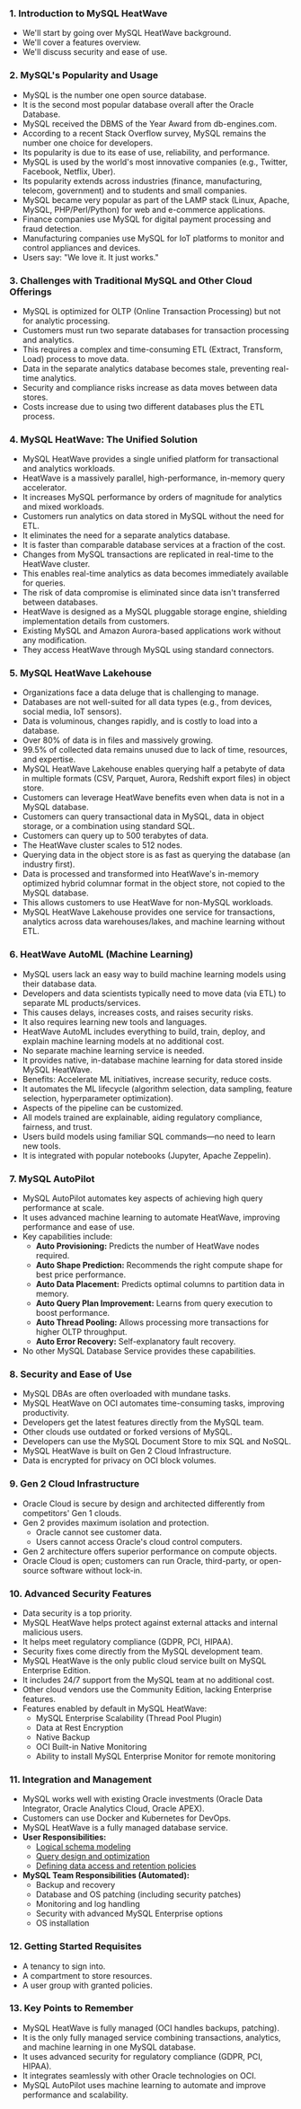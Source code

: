 ### **1. Introduction to MySQL HeatWave**
*   We'll start by going over MySQL HeatWave background.
*   We'll cover a features overview.
*   We'll discuss security and ease of use.

### **2. MySQL's Popularity and Usage**
*   MySQL is the number one open source database.
*   It is the second most popular database overall after the Oracle Database.
*   MySQL received the DBMS of the Year Award from db-engines.com.
*   According to a recent Stack Overflow survey, MySQL remains the number one choice for developers.
*   Its popularity is due to its ease of use, reliability, and performance.
*   MySQL is used by the world's most innovative companies (e.g., Twitter, Facebook, Netflix, Uber).
*   Its popularity extends across industries (finance, manufacturing, telecom, government) and to students and small companies.
*   MySQL became very popular as part of the LAMP stack (Linux, Apache, MySQL, PHP/Perl/Python) for web and e-commerce applications.
*   Finance companies use MySQL for digital payment processing and fraud detection.
*   Manufacturing companies use MySQL for IoT platforms to monitor and control appliances and devices.
*   Users say: "We love it. It just works."

### **3. Challenges with Traditional MySQL and Other Cloud Offerings**
*   MySQL is optimized for OLTP (Online Transaction Processing) but not for analytic processing.
*   Customers must run two separate databases for transaction processing and analytics.
*   This requires a complex and time-consuming ETL (Extract, Transform, Load) process to move data.
*   Data in the separate analytics database becomes stale, preventing real-time analytics.
*   Security and compliance risks increase as data moves between data stores.
*   Costs increase due to using two different databases plus the ETL process.

### **4. MySQL HeatWave: The Unified Solution**
*   MySQL HeatWave provides a single unified platform for transactional and analytics workloads.
*   HeatWave is a massively parallel, high-performance, in-memory query accelerator.
*   It increases MySQL performance by orders of magnitude for analytics and mixed workloads.
*   Customers run analytics on data stored in MySQL without the need for ETL.
*   It eliminates the need for a separate analytics database.
*   It is faster than comparable database services at a fraction of the cost.
*   Changes from MySQL transactions are replicated in real-time to the HeatWave cluster.
*   This enables real-time analytics as data becomes immediately available for queries.
*   The risk of data compromise is eliminated since data isn't transferred between databases.
*   HeatWave is designed as a MySQL pluggable storage engine, shielding implementation details from customers.
*   Existing MySQL and Amazon Aurora-based applications work without any modification.
*   They access HeatWave through MySQL using standard connectors.

### **5. MySQL HeatWave Lakehouse**
*   Organizations face a data deluge that is challenging to manage.
*   Databases are not well-suited for all data types (e.g., from devices, social media, IoT sensors).
*   Data is voluminous, changes rapidly, and is costly to load into a database.
*   Over 80% of data is in files and massively growing.
*   99.5% of collected data remains unused due to lack of time, resources, and expertise.
*   MySQL HeatWave Lakehouse enables querying half a petabyte of data in multiple formats (CSV, Parquet, Aurora, Redshift export files) in object store.
*   Customers can leverage HeatWave benefits even when data is not in a MySQL database.
*   Customers can query transactional data in MySQL, data in object storage, or a combination using standard SQL.
*   Customers can query up to 500 terabytes of data.
*   The HeatWave cluster scales to 512 nodes.
*   Querying data in the object store is as fast as querying the database (an industry first).
*   Data is processed and transformed into HeatWave's in-memory optimized hybrid columnar format in the object store, not copied to the MySQL database.
*   This allows customers to use HeatWave for non-MySQL workloads.
*   MySQL HeatWave Lakehouse provides one service for transactions, analytics across data warehouses/lakes, and machine learning without ETL.

### **6. HeatWave AutoML (Machine Learning)**
*   MySQL users lack an easy way to build machine learning models using their database data.
*   Developers and data scientists typically need to move data (via ETL) to separate ML products/services.
*   This causes delays, increases costs, and raises security risks.
*   It also requires learning new tools and languages.
*   HeatWave AutoML includes everything to build, train, deploy, and explain machine learning models at no additional cost.
*   No separate machine learning service is needed.
*   It provides native, in-database machine learning for data stored inside MySQL HeatWave.
*   Benefits: Accelerate ML initiatives, increase security, reduce costs.
*   It automates the ML lifecycle (algorithm selection, data sampling, feature selection, hyperparameter optimization).
*   Aspects of the pipeline can be customized.
*   All models trained are explainable, aiding regulatory compliance, fairness, and trust.
*   Users build models using familiar SQL commands—no need to learn new tools.
*   It is integrated with popular notebooks (Jupyter, Apache Zeppelin).

### **7. MySQL AutoPilot**
*   MySQL AutoPilot automates key aspects of achieving high query performance at scale.
*   It uses advanced machine learning to automate HeatWave, improving performance and ease of use.
*   Key capabilities include:
    *   **Auto Provisioning:** Predicts the number of HeatWave nodes required.
    *   **Auto Shape Prediction:** Recommends the right compute shape for best price performance.
    *   **Auto Data Placement:** Predicts optimal columns to partition data in memory.
    *   **Auto Query Plan Improvement:** Learns from query execution to boost performance.
    *   **Auto Thread Pooling:** Allows processing more transactions for higher OLTP throughput.
    *   **Auto Error Recovery:** Self-explanatory fault recovery.
*   No other MySQL Database Service provides these capabilities.

### **8. Security and Ease of Use**
*   MySQL DBAs are often overloaded with mundane tasks.
*   MySQL HeatWave on OCI automates time-consuming tasks, improving productivity.
*   Developers get the latest features directly from the MySQL team.
*   Other clouds use outdated or forked versions of MySQL.
*   Developers can use the MySQL Document Store to mix SQL and NoSQL.
*   MySQL HeatWave is built on Gen 2 Cloud Infrastructure.
*   Data is encrypted for privacy on OCI block volumes.

### **9. Gen 2 Cloud Infrastructure**
*   Oracle Cloud is secure by design and architected differently from competitors' Gen 1 clouds.
*   Gen 2 provides maximum isolation and protection.
    *   Oracle cannot see customer data.
    *   Users cannot access Oracle's cloud control computers.
*   Gen 2 architecture offers superior performance on compute objects.
*   Oracle Cloud is open; customers can run Oracle, third-party, or open-source software without lock-in.

### **10. Advanced Security Features**
*   Data security is a top priority.
*   MySQL HeatWave helps protect against external attacks and internal malicious users.
*   It helps meet regulatory compliance (GDPR, PCI, HIPAA).
*   Security fixes come directly from the MySQL development team.
*   MySQL HeatWave is the only public cloud service built on MySQL Enterprise Edition.
*   It includes 24/7 support from the MySQL team at no additional cost.
*   Other cloud vendors use the Community Edition, lacking Enterprise features.
*   Features enabled by default in MySQL HeatWave:
    *   MySQL Enterprise Scalability (Thread Pool Plugin)
    *   Data at Rest Encryption
    *   Native Backup
    *   OCI Built-in Native Monitoring
    *   Ability to install MySQL Enterprise Monitor for remote monitoring

### **11. Integration and Management**
*   MySQL works well with existing Oracle investments (Oracle Data Integrator, Oracle Analytics Cloud, Oracle APEX).
*   Customers can use Docker and Kubernetes for DevOps.
*   MySQL HeatWave is a fully managed database service.
*   **User Responsibilities:**
    *   <ins>Logical schema modeling</ins>
    *   <ins>Query design and optimization</ins>
    *   <ins>Defining data access and retention policies</ins>
*   **MySQL Team Responsibilities (Automated):**
    *   Backup and recovery
    *   Database and OS patching (including security patches)
    *   Monitoring and log handling
    *   Security with advanced MySQL Enterprise options
    *   OS installation

### **12. Getting Started Requisites**
*   A tenancy to sign into.
*   A compartment to store resources.
*   A user group with granted policies.

### **13. Key Points to Remember**
*   MySQL HeatWave is fully managed (OCI handles backups, patching).
*   It is the only fully managed service combining transactions, analytics, and machine learning in one MySQL database.
*   It uses advanced security for regulatory compliance (GDPR, PCI, HIPAA).
*   It integrates seamlessly with other Oracle technologies on OCI.
*   MySQL AutoPilot uses machine learning to automate and improve performance and scalability.
